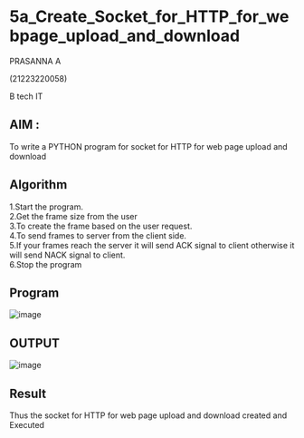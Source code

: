 # 5a_Create_Socket_for_HTTP_for_webpage_upload_and_download
PRASANNA A

(21223220058)

B tech IT

## AIM :

To write a PYTHON program for socket for HTTP for web page upload and download

## Algorithm
1.Start the program.
<BR>
2.Get the frame size from the user
<BR>
3.To create the frame based on the user request.
<BR>
4.To send frames to server from the client side.
<BR>
5.If your frames reach the server it will send ACK signal to client otherwise it will send NACK signal to client.
<BR>
6.Stop the program
<BR>
## Program 

![image](https://github.com/aswethaashok/5a_Create_Socket_for_HTTP_for_webpage_upload_and_download/assets/149987410/bdefc6f7-e95c-461d-ae79-5ca5ccc64ff2)

## OUTPUT

![image](https://github.com/aswethaashok/5a_Create_Socket_for_HTTP_for_webpage_upload_and_download/assets/149987410/d6615243-ae52-4eb1-ba5e-d7151a41ce0a)


## Result
Thus the socket for HTTP for web page upload and download created and Executed
